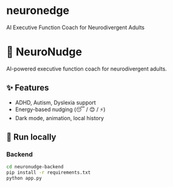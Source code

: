 # neuronedge
AI Executive Function Coach for Neurodivergent Adults
# 🧠 NeuroNudge

AI-powered executive function coach for neurodivergent adults.

## ✨ Features
- ADHD, Autism, Dyslexia support
- Energy-based nudging (😴 / 😊 / ⚡)
- Dark mode, animation, local history

## 🧪 Run locally

### Backend
```bash
cd neuronudge-backend
pip install -r requirements.txt
python app.py
